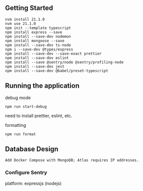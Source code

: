 ## Getting Started

```
nvm install 21.1.0
nvm use 21.1.0
npm init --template typescript
npm install express --save
npm install --save-dev nodemon
npm install mongoose --save
npm install --save-dev ts-node
npm i --save-dev @types/express
npm install --save-dev --save-exact prettier
npm install --save-dev eslint
npm install --save @sentry/node @sentry/profiling-node
npm install --save-dev jest
npm install --save-dev @babel/preset-typescript
```

## Running the application

debug mode

```
npm run start-debug
```

need to install prettier, eslint, etc.

formatting

```
npm run format
```

## Database Design

```
Add Docker Compose with MongoDB; Atlas requires IP addresses.
```

### Configure Sentry

platform: expressjs (nodejs)
